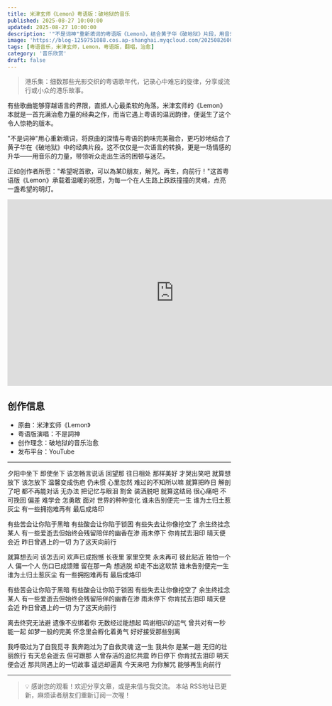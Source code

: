 ```yaml
---
title: 米津玄师《Lemon》粤语版：破地狱的音乐
published: 2025-08-27 10:00:00
updated: 2025-08-27 10:00:00
description: '"不是词神"重新填词的粤语版《Lemon》，结合黄子华《破地狱》片段，用音乐为朋友解咒，点亮希望明灯。'
image: 'https://blog-1259751088.cos.ap-shanghai.myqcloud.com/20250826003909110.webp?imageSlim'
tags: [粤语音乐，米津玄师，Lemon，粤语版，翻唱，治愈]
category: '音乐欣赏'
draft: false
---
```


> 港乐集：细数那些光影交织的粤语歌年代，记录心中难忘的旋律，分享或流行或小众的港乐故事。

有些歌曲能够穿越语言的界限，直抵人心最柔软的角落。米津玄师的《Lemon》本就是一首充满治愈力量的经典之作，而当它遇上粤语的温润韵律，便诞生了这个令人惊艳的版本。

"不是词神"用心重新填词，将原曲的深情与粤语的韵味完美融合，更巧妙地结合了黄子华在《破地狱》中的经典片段。这不仅仅是一次语言的转换，更是一场情感的升华——用音乐的力量，带领听众走出生活的困顿与迷茫。

正如创作者所愿："希望呢首歌，可以為某D朋友，解咒。再生，向前行！"这首粤语版《Lemon》承载着温暖的祝愿，为每一个在人生路上跌跌撞撞的灵魂，点亮一盏希望的明灯。

<iframe width="750" height="420" src="https://www.youtube.com/embed/-HiutMRTpE4?si=YZjn2XZNfbRAj0wb" title="YouTube video player" frameborder="0" allow="accelerometer; autoplay; clipboard-write; encrypted-media; gyroscope; picture-in-picture; web-share" referrerpolicy="strict-origin-when-cross-origin" allowfullscreen></iframe>

## 创作信息

- 原曲：米津玄师《Lemon》
- 粤语版演唱：不是詞神
- 创作理念：破地狱的音乐治愈
- 发布平台：YouTube

---

夕阳中坐下
即使坐下 该怎畅言说话
回望那 往日相处
那样美好 才哭出笑吧
就算想放下 该怎放下
温馨变成伤疤
仍未惯 心里忽然
难过的不知所以嘛
就算把昨日 解剖了吧
都不再能对话
无办法 把记忆与眼泪
割舍 装洒脱吧
就算这结局 很心痛吧
不可挽回 偏差
难学会 怎勇敢 面对
世界的种种变化
谁未告别便完一生
谁为土归土惹灰尘
有一些拥抱难再有
最后成烙印

有些苦会让你陷于黑暗
有些酸会让你陷于锁困
有些失去让你像挖空了
余生终挂念某人
有一些爱逝去但始终会残留陪伴的幽香在渗
雨未停下 你肯拭去泪印
晴天便会近
昨日曾遇上的一切
为了这天向前行

就算想去问 该怎去问
欢声已成抱憾
长夜里 家里空凳
永未再可 彼此贴近
独怕一个人 偏一个人
伤口已成馈赠
留在那一角 想逃脱
却走不出这软禁
谁未告别便完一生
谁为土归土惹灰尘
有一些拥抱难再有
最后成烙印

有些苦会让你陷于黑暗
有些酸会让你陷于锁困
有些失去让你像挖空了
余生终挂念某人
有一些爱逝去但始终会残留陪伴的幽香在渗
雨未停下 你肯拭去泪印
晴天便会近
昨日曾遇上的一切
为了这天向前行

离去终究无法避
遗像不应绑着你
无数经过能想起
鸣谢相识的运气
曾共对有一秒能一起
如梦一般的完美
怀念里会孵化着勇气
好好接受那些别离

我呼吸过为了自我觅寻
我奔跑过为了自救灵魂
这一生 我共你
是某一趟
无归的壮丽旅行
有天总会逝去 但可跟那
人曾存活的追忆共震
昨日停下 你肯拭去泪印
明天便会近
那共同遇上的一切故事
遥远却逼真
今天来吧 为你解咒
能够再生向前行

---

> 💡 感谢您的观看！欢迎分享文章，或是来信与我交流。
> 本站 RSS地址已更新，麻烦读者朋友们重新订阅一次喔！